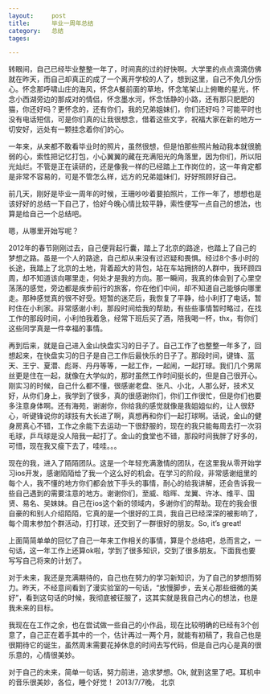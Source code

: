 ```yaml
---
layout: 	post
title:		毕业一周年总结
category:	总结
tages:		

---
```


转眼间，自己已经毕业整整一年了，时间真的过的好快啊。大学里的点点滴滴仿佛就在昨天，而自己却真正的成了一个离开学校的人了，想到这里，自己不免几分伤心。怀念那呼啸山庄的海风，怀念A餐前面的草地，怀念笔架山上俯瞰的星光，怀念小西湖旁边的那成对的情侣，怀念墨水河，怀念恬静的小路，还有那只肥肥的猫，你还好吗？更怀念的，还有你们，我的兄弟姐妹们，你们还好吗？可能平时也没有电话短信，可是你们真的让我很想念，借着这些文字，祝福大家在新的地方一切安好，远处有一颗挂念着你们的心。


一年来，从来都不敢看毕业时的照片，虽然很想，但是怕那些照片触动我本就很脆弱的心，索性把记忆打包，小心翼翼的藏在充满阳光的角落里，因为你们，所以阳光灿烂。不管是正在读研的，还是像我一样的已经踏上工作岗位的，这一年肯定都是非常不容易的，可是不管怎么样，远方的兄弟姐妹们，好好照顾好自己。

前几天，刚好是毕业一周年的时候，王珊吵吵着要拍照片，工作一年了，想想也是该好好的总结一下自己了，恰好今晚心情比较平静，索性便写一点自己的想法，也算是给自己一个总结吧。

嗯，从哪里开始写呢？

2012年的春节刚刚过去，自己便背起行囊，踏上了北京的路途，也踏上了自己的梦想之路。虽是一个人的路途，自己却从来没有过迟疑和畏惧。经过8个多小时的长途，我踏上了北京的土地，背着超大的背包，站在车站拥挤的人群中，我环顾四周，却不知道该向哪里走，何处才是我的方向。那一瞬间，我真的体会到了心里空荡荡的感觉，旁边都是疾步前行的旅客，你在他们中间，却不知道自己能够向哪里走。那种感觉真的很不好受。短暂的迷茫后，我恢复了平静，给小利打了电话，暂时住在小利家。非常感谢小利，那段时间给我的帮助，有些些事情暂时略过，在找工作的那段时间，小利怕我着急，经常下班后买了酒，陪我喝一杯，thx，有你们这些同学真是一件幸福的事情。

再到后来，就是自己进入金山快盘实习的日子了。自己工作了也整整一年多了，回想起来，在快盘实习的日子是自己工作后最快乐的日子了。那段时间，键锋、蓝天、王宁、夏潜、彪哥、丹丹等等，一起工作，一起闹，一起打球。我们几个男屌丝更是住在一起，就像在大学似的，那时虽然工作时间挺长的，但是自己很开心。刚实习的时候，自己什么都不懂，很感谢老盘、张凡、小北，人那么好，技术又好，从你们身上，我学到了很多，真的很感谢你们，你们工作很忙，但是你们也要多注意身体啊。还有海苑，谢谢你，你给我的感觉就像是我姐姐似的，让人很舒心，听键锋说你的球技有大长进了啊，真想再和你们一起打球啊。话说，金山的健身房真心不错，工作之余能下去运动一下很舒服的，现在的我只能每周去打一次羽毛球，乒乓球是没人陪我一起打了。金山的食堂也不错，那段时间我胖了好多的，可惜，现在我又瘦下去了，哇哇。。。

现在的我，进入了陌陌团队。这是一个年轻充满激情的团队，在这里我从零开始学习ios开发，感谢陌陌给了我一个这么好的机会。在学习的阶段，非常感谢组里的每个人，我不懂的地方你们都会放下手头的事情，耐心的给我讲解，还会告诉我一些自己遇到的需要注意的地方。谢谢你们，至威、晗晖、龙翼、许冰、维平、国贤、易名、吴妹妹。自己在ios这个新的领域内，多谢你们的帮助。现在的我会很自豪的和别人介绍陌陌，它真的是一个很好的工具，我自己已经深深的被影响了，每个周末参加个群活动，打打球，还交到了一群很好的朋友。So, it’s great!

上面简简单单的回忆了自己一年来工作相关的事情，算是个总结吧，总而言之，一句话，这一年工作上还算ok啦，学到了很多知识，交到了很多朋友。下面我也要写写自己将来的计划了。

对于未来，我还是充满期待的，自己也在努力的学习新知识，为了自己的梦想而努力。昨天，不经意间看到了漫实验室的一句话，“放慢脚步，去关心那些细微的美好”，看到这句话的时候，我彻底被征服了，这其实就是我自己内心的想法，也是我未来的目标。

我现在在工作之余，也在尝试做一些自己的小作品，现在比较明确的已经有3个创意了，自己正在着手其中的一个，估计再过一两个月，就能有初稿了，我自己也是很期待它的诞生，虽然周末需要花掉休息的时间去写代码，但是自己内心是真的很乐意的，心情很美妙。

对于自己的未来，简单一句话，努力前进，追求梦想。Ok, 就到这里了吧。耳机中的音乐很美妙，各位，睡个好觉！
                                                                                                                                             																								2013/7/7晚， 北京
                                                                                                                                                       
                                                                                                                                                       
                                                                                                                                                       
                                                                                                                                                       